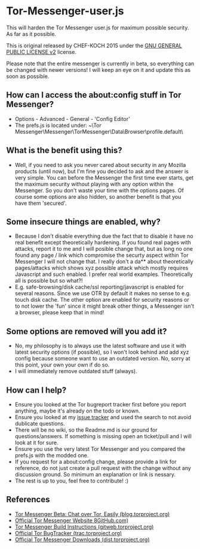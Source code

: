 # Tor-Messenger-user.js

This will harden the Tor Messenger user.js for maximum possible security. As far as it possible.


This is original released by CHEF-KOCH 2015 under the [GNU GENERAL PUBLIC LICENSE v2](https://github.com/CHEF-KOCH/Tor-Messenger-user.js/blob/master/LICENSE) license. 


Please note that the entire messenger is currently in beta, so everything can be changed with newer versions! I will keep an eye on it and update this as soon as possible.


How can I access the about:config stuff in Tor Messenger?
-------------------

* Options - Advanced - General - 'Config Editor'
* The prefs.js is located under: ~\Tor Messenger\Messenger\TorMessenger\Data\Browser\profile.default\


What is the benefit using this?
-------------------

* Well, if you need to ask you never cared about security in any Mozilla products (until now), but I'm fine you decided to ask and the answer is very simple. You can before the Messenger the first time ever starts, get the maximum security without playing with any option within the Messenger. So you don't waste your time with the options pages. Of course some options are also hidden, so another benefit is that you have them 'secured'.


Some insecure things are enabled, why?
-------------------

* Because I don't disable everything due the fact that to disable it have no real benefit except theoretically hardening. If you found real pages with attacks, report it to me and I will posible change that, but as long no one found any page / link which compromise the securty aspect within Tor Messenger I will not change that. I really don't a da** about theoretically pages/attacks which shows xyz possible attack which mostly requires Javascript and such enabled. I prefer real world examples. Theoretically all is possible but so what?!
* E.g. safe-browsing/disk cache/ssl reporting/javascript is enabled for several reasons. Since we use OTR by default it makes no sense to e.g. touch disk cache. The other option are enabled for security reasons or to not lower the 'fun' since it might break other things, a Messenger isn't a browser, please keep that in mind!



Some options are removed will you add it?
-------------------

* No, my philosophy is to always use the latest software and use it with latest security options (if possible), so I won't look behind and add xyz config because someone want to use an outdated version. No, sorry at this point, your own your own if do so. 
* I will immediately remove outdated stuff (always).



How can I help?
-------------------

* Ensure you looked at the Tor bugreport tracker first before you report anything, maybe it's already on the todo or known.
* Ensure you looked at my [issue tracker](https://github.com/CHEF-KOCH/Tor-Messenger-user.js/issues) and used the search to not avoid dublicate questions.
* There will be no wiki, so the Readme.md is our ground for questions/answers. If something is missing open an ticket/pull and I will look at it for sure.
* Ensure you use the very latest Tor Messenger and you compared the prefs.js with the modded one.
* If you request for a about:config change, please provide a link for reference, do not just create a pull request with the change without any discussion ground. So minimum an explanation or link is nessary.
* The rest is up to you, feel free to contribute! :)



References
-------------------

* [Tor Messenger Beta: Chat over Tor, Easily (blog.torproject.org)](https://blog.torproject.org/blog/tor-messenger-beta-chat-over-tor-easily) 
* [Official Tor Messenger Website 8GitHub.com)](https://github.com/arlolra/tor-messenger-website)
* [Tor Messenger Build Instructions (gitweb.torproject.org)](https://gitweb.torproject.org/tor-messenger-build.git/tree/README)
* [Official Tor BugTracker (trac.torproject.org)](https://trac.torproject.org/projects/tor/query?status=!closed&component=Tor+Messenger)
* [Official Tor Messenger Downloads (dist.torproject.org)](https://dist.torproject.org/tormessenger/)
